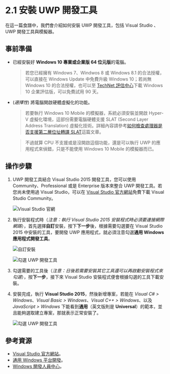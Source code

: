 # 2.1 安裝 UWP 開發工具

在這一篇食譜中，我們會介紹如何安裝 UWP 開發工具，包括 Visual Studio 、UWP 開發工具與模擬器。

## 事前準備

  * 已經安裝好 **Windows 10 專業或企業版 64 位元版**的電腦。
  		
  	> 若您已經擁有 Windows 7、Windwos 8 或 Windows 8.1 的合法授權，可以直接在 Windows Update 中免費升級 Windows 10；若尚無 Windows 10 的合法授權，也可以至 [TechNet 評估中心](https://www.microsoft.com/en-us/evalcenter/evaluate-windows-10-enterprise)下載 Windows 10 企業評估版，可以免費試用 90 天。
  	
  * (_選擇性_) 將電腦開啟硬體虛擬化的功能。
  
  	> 若要執行 Windows 10 Mobile 的模擬器，系統必須安裝並開啟 Hyper-V 虛擬化環境，這部份需要電腦硬體支援 SLAT (Second Layer Address Translation) 虛擬化技術。詳細內容請參考[如何檢查處理器是否支援第二層位址轉譯 SLAT](https://support.microsoft.com/zh-tw/kb/2781250)這篇文章。
  	
  	> 不過就算 CPU 不支援或是沒開啟這個功能，還是可以執行 UWP 的應用程式來偵錯，只是不能使用 Windows 10 Mobile 的模擬器而已。

## 操作步驟

1. UWP 開發工具結合 Visual Studio 2015 開發工具，您可以使用 Community、Professional 或是 Enterprise 版本來整合 UWP 開發工具。若您尚未使用過 Visual Studio，可以在 [Visual Studio 官方網站](http://www.visualstudio.com/zh-tw/)免費下載 Visual Studio Community。

    ![Visual Studio 官網](https://skgitbook.blob.core.windows.net/uwprecipes/ch2/1_vshome.jpg)

2. 執行安裝程式時（_注意：執行 Visual Studio 2015 安裝程式時必須要連接網際網路_），首先選擇**自訂**安裝，按下**下一步**後，根據需要勾選要在 Visual Studio 2015 中安裝的工具，要開發 UWP 應用程式，就必須注意勾選**通用 Windows 應用程式開發工具**。

	![自訂安裝](https://skgitbook.blob.core.windows.net/uwprecipes/ch2/1_setup_custom.png)
	
	![勾選 UWP 開發工具](https://skgitbook.blob.core.windows.net/uwprecipes/ch2/1_setup_check_uwp_tools.png)
	
3. 勾選需要的工具後（_注意：日後若需要安裝其它工具還可以再啟動安裝程式來勾選_），按**下一步**，接下來 Visual Studio 安裝程式便會根據勾選的工具下載安裝。

4. 安裝完成，執行 **Visual Studio 2015**，然後新增專案，若能在 _Visual C# > Windows_、_Visual Basic > Windows_、_Visual C++ > Windows_、以及 _JavaScript > Windows_ 下能看到**通用**（英文版則是 **Universal**）的範本，並且能夠選取建立專案，那就表示正常安裝了。

    ![勾選 UWP 開發工具](https://skgitbook.blob.core.windows.net/uwprecipes/ch2/1_uwp_project_template_csharp.png)


## 參考資源

  * [Visual Studio 官方網站](http://www.visualstudio.com/zh-tw/)。
  * [通用 Windows 平台開發](https://www.visualstudio.com/zh-tw/features/universal-windows-platform-vs.aspx)。
  * [Windows 開發人員中心](http://dev.windows.com/zh-tw)。